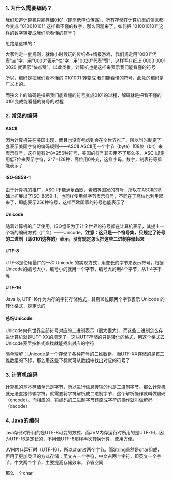 ### 1. 为什么需要编码？

我们知道计算机只能存储0和1（即高低电位传递），所有存储在计算机里的信息都会变成 "010010101" 这样看不懂的数字，那么问题来了，如何把 "010010101" 这样的数字转变成我们能看懂的符号？



思路是这样的：

大家约定一套规则，就像小时候玩的传纸条+情报游戏，我们规定用"0001"代表"点"字，用"0003"表示“快”字，用"0020"代表"赞"，这样写在纸上 0003 0001 0020 就表示"快点赞"。以此类推，计算机也是这样来表示我们能看懂的符号



所以，编码是把我们看不懂的 0101001 转变成 我们能看懂的符号，此处的编码是广义上的。

而狭义上的编码是指把我们能看懂的符号变成0101的过程，解码就是把看不懂的0101变成能看懂的符号的过程









### 2. 常见的编码

#### ASCII

因为计算机先在美国出现，而且也没有考虑到会在全世界推广，所以当时制定了一套表示美国字符的编码规则——ASCII
ASCII用一个字节（byte）即8位（bit）来表示符号，这样能有2^8=256种符号，美国的符号其实用不了那么多，ASCII规定用低7位来表示字符，2^7=128种，高位用0补充，这样字母，数字，制表符等都能表示了



#### ISO-8859-1

由于计算机的推广，ASCII不能满足西欧，希腊等国家的符号，所以在ASCII的基础上扩展出了ISO-8859-1，也同样使用单字节表示符号，不同在于高位也利用起来了，即能表示256种符号，这样西欧国家的符号也能表示了



#### Unicode

随着计算机的广泛使用，ISO组织为了让全世界的符号都在计算机表示，其提出一个新的编码方式（广义）——Unicode。**注意：这只是一个符号集，只规定了符号的二进制（即0101这样的）表示，没有规定怎么把这些二进制存储起来**



#### UTF-8

UTF-8是使用最广的一种 Unicode 的实现方式，用变长的字节来表示符号，根据Unicode的编号大小，编号小的就用一个字节，编号大的用4个字节，从1-4字不等



#### UTF-16

Java 以 UTF-16作为内存的字符存储格式，其用16位即两个字节表示 Unicode 的转化格式，是定长的



#### 总结Unicode

Unicode内有世界全部符号对应的二进制表示（很大很大），而这些二进制怎么存进计算机就是UTF-XX的规定了。这些UTF存储的只是转化的格式，用这个格式去Unicode表里按格式查找就能找出对应的字符

简单理解：Unicode是一个存储了各种符号的二维数组，而UTF-XX存储的是该二维数组的下标，那么用这些下标就可从数组中找出对应的符号了









### 3. 计算机编码

计算机的基本存储单元是字节，所以进行信息传输的也是二进制字节。那么计算机就无法直接传输字符，就需要将字符解析成二进制字节，这个解析操作就叫做编码（encode）。而相应的，将编码的二进制字节还原成字符的操作就叫做解码（decode）









### 4. Java的编码

java存储时所用的是UTF-8可变的方式、而JVM内存运行时所用的是UTF-16，因为UTF-16是定长的，不用像UTF-8那样再次转换计算，使用方便。



JVM内存运行时（UTF-16），所以char占两个字节。而String虽然是char组成，但用了更加灵活的方式存储：英文占一个字符，中文占两个字符，即英文一个字节，中文两个字节，主要提高存储效率，节省空间



那么一个char



